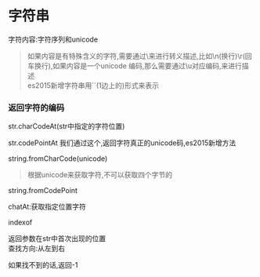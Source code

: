 # 字符串
字符内容:字符序列和unicode
> 如果内容是有特殊含义的字符,需要通过\来进行转义描述,比如\n(换行)\r(回车换行),如果内容是一个unicode 编码,那么需要通过\u对应编码,来进行描述    
es2015新增字符串用``(1边上的)形式来表示

### 返回字符的编码
str.charCodeAt(str中指定的字符位置)

str.codePointAt 我们通过这个,返回字符真正的unicode码,es2015新增方法

string.fromCharCode(unicode) 
> 根据unicode来获取字符,不可以获取四个字节的

string.fromCodePoint


chatAt:获取指定位置字符

indexof

返回参数在str中首次出现的位置    
查找方向:从左到右

如果找不到的话,返回-1


